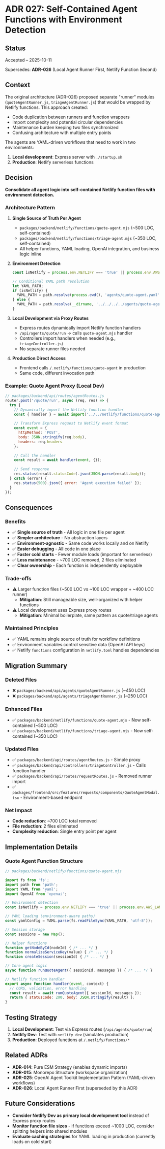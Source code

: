 # ADR 027: Self-Contained Agent Functions with Environment Detection

## Status

Accepted – 2025-10-11

Supersedes: **ADR-026** (Local Agent Runner First, Netlify Function Second)

## Context

The original architecture (ADR-026) proposed separate "runner" modules (`quoteAgentRunner.js`, `triageAgentRunner.js`) that would be wrapped by Netlify functions. This approach created:
- Code duplication between runners and function wrappers
- Import complexity and potential circular dependencies
- Maintenance burden keeping two files synchronized
- Confusing architecture with multiple entry points

The agents are YAML-driven workflows that need to work in two environments:
1. **Local development**: Express server with `./startup.sh`
2. **Production**: Netlify serverless functions

## Decision

**Consolidate all agent logic into self-contained Netlify function files with environment detection.**

### Architecture Pattern

1. **Single Source of Truth Per Agent**
   - `packages/backend/netlify/functions/quote-agent.mjs` (~500 LOC, self-contained)
   - `packages/backend/netlify/functions/triage-agent.mjs` (~350 LOC, self-contained)
   - All helper functions, YAML loading, OpenAI integration, and business logic inline

2. **Environment Detection**
   ```javascript
   const isNetlify = process.env.NETLIFY === 'true' || process.env.AWS_LAMBDA_FUNCTION_NAME;
   
   // Conditional YAML path resolution
   let YAML_PATH;
   if (isNetlify) {
     YAML_PATH = path.resolve(process.cwd(), 'agents/quote-agent.yaml');
   } else {
     YAML_PATH = path.resolve(__dirname, '../../../../agents/quote-agent.yaml');
   }
   ```

3. **Local Development via Proxy Routes**
   - Express routes dynamically import Netlify function handlers
   - `/api/agents/quote/run` → calls `quote-agent.mjs` handler
   - Controllers import handlers when needed (e.g., `triageController.js`)
   - No separate runner files needed

4. **Production Direct Access**
   - Frontend calls `/.netlify/functions/quote-agent` in production
   - Same code, different invocation path

### Example: Quote Agent Proxy (Local Dev)

```javascript
// packages/backend/api/routes/agentRoutes.js
router.post('/quote/run', async (req, res) => {
  try {
    // Dynamically import the Netlify function handler
    const { handler } = await import('../../netlify/functions/quote-agent.mjs');
    
    // Transform Express request to Netlify event format
    const event = {
      httpMethod: 'POST',
      body: JSON.stringify(req.body),
      headers: req.headers
    };
    
    // Call the handler
    const result = await handler(event, {});
    
    // Send response
    res.status(result.statusCode).json(JSON.parse(result.body));
  } catch (error) {
    res.status(500).json({ error: 'Agent execution failed' });
  }
});
```

## Consequences

### Benefits
- ✅ **Single source of truth** - All logic in one file per agent
- ✅ **Simpler architecture** - No abstraction layers
- ✅ **Environment-agnostic** - Same code works locally and on Netlify
- ✅ **Easier debugging** - All code in one place
- ✅ **Faster cold starts** - Fewer module loads (important for serverless)
- ✅ **Less maintenance** - ~700 LOC removed, 2 files eliminated
- ✅ **Clear ownership** - Each function is independently deployable

### Trade-offs
- ⚠️ Larger function files (~500 LOC vs ~100 LOC wrapper + ~400 LOC runner)
  - **Mitigation**: Still manageable size, well-organized with helper functions
- ⚠️ Local development uses Express proxy routes
  - **Mitigation**: Minimal boilerplate, same pattern as quote/triage agents

### Maintained Principles
- ✅ YAML remains single source of truth for workflow definitions
- ✅ Environment variables control sensitive data (OpenAI API keys)
- ✅ Netlify `functions` configuration in `netlify.toml` handles dependencies

## Migration Summary

### Deleted Files
- ❌ `packages/backend/api/agents/quoteAgentRunner.js` (~450 LOC)
- ❌ `packages/backend/api/agents/triageAgentRunner.js` (~250 LOC)

### Enhanced Files
- ✅ `packages/backend/netlify/functions/quote-agent.mjs` - Now self-contained (~500 LOC)
- ✅ `packages/backend/netlify/functions/triage-agent.mjs` - Now self-contained (~350 LOC)

### Updated Files
- ✅ `packages/backend/api/routes/agentRoutes.js` - Simple proxy
- ✅ `packages/backend/api/controllers/triageController.js` - Calls function handler
- ✅ `packages/backend/api/routes/requestRoutes.js` - Removed runner import
- ✅ `packages/frontend/src/features/requests/components/QuoteAgentModal.tsx` - Environment-based endpoint

### Net Impact
- **Code reduction**: ~700 LOC total removed
- **File reduction**: 2 files eliminated
- **Complexity reduction**: Single entry point per agent

## Implementation Details

### Quote Agent Function Structure
```javascript
// packages/backend/netlify/functions/quote-agent.mjs

import fs from 'fs';
import path from 'path';
import YAML from 'yaml';
import OpenAI from 'openai';

// Environment detection
const isNetlify = process.env.NETLIFY === 'true' || process.env.AWS_LAMBDA_FUNCTION_NAME;

// YAML loading (environment-aware paths)
const yamlConfig = YAML.parse(fs.readFileSync(YAML_PATH, 'utf-8'));

// Session storage
const sessions = new Map();

// Helper functions
function getNodeById(nodeId) { /* ... */ }
function normalizeServiceKey(value) { /* ... */ }
function createSession(sessionId) { /* ... */ }

// Core agent logic
async function runQuoteAgent({ sessionId, messages }) { /* ... */ }

// Netlify function handler
export async function handler(event, context) {
  // CORS, validation, error handling
  const result = await runQuoteAgent({ sessionId, messages });
  return { statusCode: 200, body: JSON.stringify(result) };
}
```

## Testing Strategy

1. **Local Development**: Test via Express routes (`/api/agents/quote/run`)
2. **Netlify Dev**: Test with `netlify dev` (simulates production)
3. **Production**: Deployed functions at `/.netlify/functions/*`

## Related ADRs

- **ADR-014**: Pure ESM Strategy (enables dynamic imports)
- **ADR-015**: Monorepo Structure (workspace organization)
- **ADR-025**: OpenAI Agent Toolkit Implementation Pattern (YAML-driven workflows)
- **ADR-026**: Local Agent Runner First (superseded by this ADR)

## Future Considerations

- **Consider Netlify Dev as primary local development tool** instead of Express proxy routes
- **Monitor function file sizes** - if functions exceed ~1000 LOC, consider splitting helpers into shared modules
- **Evaluate caching strategies** for YAML loading in production (currently loads on cold start)
